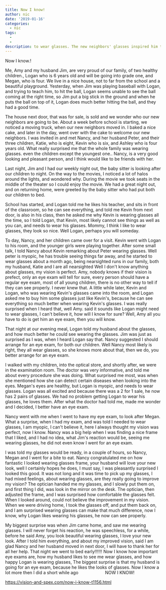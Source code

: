 ```yaml
---
title: Now I know!
author: nic
date: '2019-01-16'
categories:
  - nic
tags:
  - 
  - 
description: to wear glasses. The new neighbors' glasses inspired him to get his own.
---
```

Now I know.!


Me, Amy and my husband Jim, are very proud of our family, of two healthy children., Logan who is 6 years old and will be going into grade one, and Megan, who is four.
We live in a nice house, not to far from the school and a beautiful playground.
Yesterday, when Jim was playing baseball with Logan, and trying to teach him, to hit the ball, Logan seems unable to see the ball coming at the right time, so Jim put a big stick in the ground and when he puts the ball on top of it, Logan does much better hitting the ball, and they had a good time.


The house next door, that was for sale, is sold and we wonder who our new neighbors are going to be.
About a week before school is starting, we noticed a moving truck, when our new neighbors moved in.
I baked a nice cake, and later in the day, went over with the cake to welcome our new neighbors.
I was invited in and met Nancy, and her husband Peter, and their three children, Katie, who is eight, Kevin who is six, and Ashley who is four years old.
What really surprised me that the whole family was wearing glasses. even the children except the youngest one..
Nancy, is a very good looking and pleasant person, and I think would like to be friends with her.


Last night, Jim and I had our weekly night out, the baby sitter is looking after our children to night.
On the way to the movies, I noticed a lot of halos around the lights, and wondered why.
During the movie we took seats in the middle of the theater so I could enjoy the movie.
We had a great night out, and on returning home, were greeted by the baby sitter who had put both our children to bed. 


School has started, and Logan told me he likes his teacher, and sits in front of the classroom, so he can see everything, and told me Kevin from next door, is also in his class, then he asked me why Kevin is wearing glasses all the time, so I told Logan, that Kevin, most likely cannot see things as well as you can, and needs to wear his glasses.
Mommy, I think I like to wear glasses, they look so nice.
Well Logan, perhaps you will someday.


To day, Nancy, and her children came over for a visit.
Kevin went with Logan to his room, and the younger girls were playing together.
After some small talk, I told Nancy about Kevin remarking about Peter wearing glasses.
Well peter is myopic, he has trouble seeing things far away, and he started to wear glasses about a month ago, being nearsighted runs in our family, both my husband, Katie and I are all nearsighted
Well I don't know anything about glasses, my vision is perfect.
Amy, nobody knows if their vision is prefect, only an eye exam will tell for sure, every person should have a regular eye exam, most of all young children, there is no other way to tell if they can see properly.
I never knew that.
A little while later, Kevin and Logan, who was wearing Kevin's glasses came into the room, and Logan asked me to buy him some glasses just like Kevin's, because he can see everything so much better when wearing Kevin's glasses.
I was really surprised when I heard that, well Amy. said it sounds like Logan might need to wear glasses, 
I can't believe it, how will I know for sure?
Well, Amy all you have to do is get him an eye exam, then you will know.


That night at our evening meal, Logan told my husband about the glasses, and how much better he could see wearing the glasses.
Jim was just as surprised as I was, when I heard Logan say that. 
Nancy suggested I should arrange for an eye exam, for both our children.
Well Nancy most likely is right, they all wear glasses, so she knows more about that, then we do, you better arrange for an eye exam.


I walked with my children, into the optical store, and shortly after, we were in the examination room.
The doctor was very informative, and told me about every procedure she was doing.
What surprised me most, was when she mentioned how she can detect certain diseases when looking into the eyes.
Megan's eyes are healthy, but Logan is myopic, and needs to wear glasses.
Logan was all excited and because there was a 2 for 1 sale, he now has 2 pairs of glasses.
We had no problem getting Logan to wear his glasses, he loves them.
After what the doctor had told me, made me wonder and I decided, I better have an eye exam.


Nancy went with me when I went to have my eye exam, to look after Megan.
What a surprise, when I had my exam, and was told I needed to wear glasses, I am myopic, I can't believe it, here I always thought my vision was perfect, now I know.
Nancy was a big help when I was finding a nice frame that I liked, and I had no idea, what Jim's reaction would be, seeing me wearing glasses, he did not even know I went for an eye exam.


I was told my glasses would be ready, in a couple of hours, so Nancy, Megan and I went for a bite to eat.
Nancy congratulated me on how fantastic I looked wearing glasses frame, your husband will love your new look, well I certainly hopes he does, I must say, I was pleasantly surprised I looked this good.
It was not long and it was time to pick up my glasses, I had mixed feelings, about wearing glasses, are they really going to improve my vision?
The optician handed me my glasses, and I slowly put them on, and first thing I did, was look in the mirror on the desk.
The optician, then adjusted the frame, and I was surprised how comfortable the glasses felt.
When I looked around, could not believe the improvement in my vision.
When we were driving home, I took the glasses off, and put them back on, and I am surprised wearing glasses can make that much difference, now I know, why Logan likes wearing his glasses, he now can see properly.


My biggest surprise was when Jim came home, and saw me wearing glasses.
I will never forget his reaction, he was speechless, for a while, before he said Amy, you look beautiful
wearing glasses, I love your new look.
After I told him everything, and about my improved vision, said I am glad Nancy and her husband moved in next door, I will have to thank her for all her help.
That night we went to bed early!!!!!!
Now I know how important eye exams are, how my husband likes to see me wear glasses,
and how happy Logan is wearing glasses,
The biggest surprise is that my husband is going for an eye exam, because he likes the looks of glasses.
Now I know a lot more then I did a short while ago
                     NOW I KNOW!

https://vision-and-spex.com/now-i-know-t1156.html